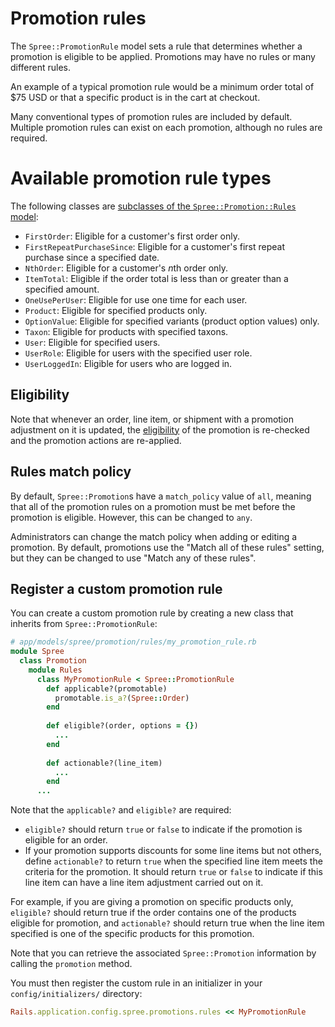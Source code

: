 # Promotion rules

The `Spree::PromotionRule` model sets a rule that determines whether a promotion
is eligible to be applied. Promotions may have no rules or many different rules.

An example of a typical promotion rule would be a minimum order total of $75
USD or that a specific product is in the cart at checkout.

Many conventional types of promotion rules are included by default. Multiple
promotion rules can exist on each promotion, although no rules are required.

# Available promotion rule types

The following classes are [subclasses of the `Spree::Promotion::Rules`
model][promotion-rules]:

- `FirstOrder`: Eligible for a customer's first order only.
- `FirstRepeatPurchaseSince`: Eligible for a customer's first repeat purchase
  since a specified date.
- `NthOrder`: Eligible for a customer's *n*th order only.
- `ItemTotal`: Eligible if the order total is less than or greater than a
  specified amount.
- `OneUsePerUser`: Eligible for use one time for each user.
- `Product`: Eligible for specified products only. 
- `OptionValue`: Eligible for specified variants (product option values) only.
- `Taxon`: Eligible for products with specified taxons.
- `User`: Eligible for specified users.
- `UserRole`: Eligible for users with the specified user role.
- `UserLoggedIn`: Eligible for users who are logged in.

<!-- TODO:
  It may be useful to link to option values documentation and taxons
  documentation here, unless we explain what they are further in-line.
  Once that documentation is merged, we can add those link.
-->

[promotion-rules]: https://github.com/solidusio/solidus/tree/master/core/app/models/spree/promotion/rules

## Eligibility

Note that whenever an order, line item, or shipment with a promotion adjustment
on it is updated, the [eligibility][eligibility] of the promotion is re-checked
and the promotion actions are re-applied.

[eligibility]: overview.md#eligibility

## Rules match policy

By default, `Spree::Promotion`s have a `match_policy` value of `all`, meaning
that all of the promotion rules on a promotion must be met before the promotion
is eligible. However, this can be changed to `any`. 

Administrators can change the match policy when adding or editing a promotion.
By default, promotions use the "Match all of these rules" setting, but they can
be changed to use "Match any of these rules".

## Register a custom promotion rule

You can create a custom promotion rule by creating a new class that inherits
from `Spree::PromotionRule`:

```ruby
# app/models/spree/promotion/rules/my_promotion_rule.rb
module Spree
  class Promotion
    module Rules
      class MyPromotionRule < Spree::PromotionRule
        def applicable?(promotable)
          promotable.is_a?(Spree::Order)
        end
      
        def eligible?(order, options = {})
          ...
        end
      
        def actionable?(line_item)
          ...
        end
      ...
```

Note that the `applicable?` and `eligible?` are required:

- `eligible?` should return `true` or `false` to indicate if the promotion is
  eligible for an order.
- If your promotion supports discounts for some line items but not others,
  define `actionable?` to return `true` when the specified line item meets the
  criteria for the promotion. It should return `true` or `false` to indicate if
  this line item can have a line item adjustment carried out on it.

For example, if you are giving a promotion on specific products only,
`eligible?` should return true if the order contains one of the products
eligible for promotion, and `actionable?` should return true when the line item
specified is one of the specific products for this promotion.

Note that you can retrieve the associated `Spree::Promotion` information by
calling the `promotion` method.

You must then register the custom rule in an initializer in your
`config/initializers/` directory:

```ruby
Rails.application.config.spree.promotions.rules << MyPromotionRule
```

<!-- TODO:
  The Spree documentation has a section about getting your custom promotion
  rule to show up in the backend for administrators. It might be worth it to
  append a similar section here or in another more how-to oriented article.
-->

